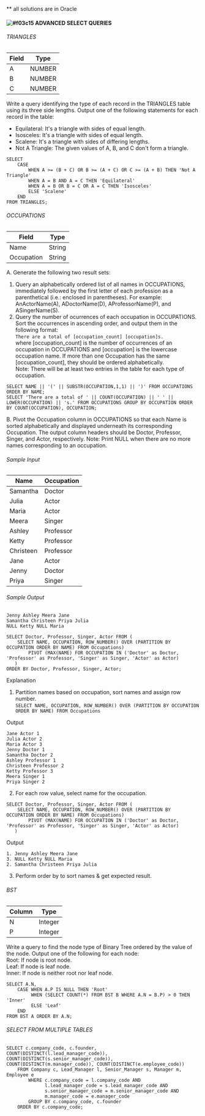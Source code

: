** all solutions are in Oracle
#### ![#f03c15](https://via.placeholder.com/15/f03c15/000000?text=+) ADVANCED SELECT QUERIES

###### TRIANGLES 
| Field | Type  |
|-------|-------|
A       | NUMBER
B       | NUMBER
C       | NUMBER

Write a query identifying the type of each record in the TRIANGLES table using its three side lengths. Output one of the following statements for each record in the table:
- Equilateral: It's a triangle with  sides of equal length.
- Isosceles: It's a triangle with  sides of equal length.
- Scalene: It's a triangle with  sides of differing lengths.
- Not A Triangle: The given values of A, B, and C don't form a triangle.

```
SELECT 
    CASE 
        WHEN A >= (B + C) OR B >= (A + C) OR C >= (A + B) THEN 'Not A Triangle'
        WHEN A = B AND A = C THEN 'Equilateral'
        WHEN A = B OR B = C OR A = C THEN 'Isosceles'
        ELSE 'Scalene'
    END
FROM TRIANGLES;
```

###### OCCUPATIONS 
| Field    | Type  |
|----------|-------|
Name       | String
Occupation | String

A. Generate the following two result sets:
1. Query an alphabetically ordered list of all names in OCCUPATIONS, immediately followed by the first letter of each profession as a parenthetical (i.e.: enclosed in parentheses). For example: AnActorName(A), ADoctorName(D), AProfessorName(P), and ASingerName(S).
2. Query the number of ocurrences of each occupation in OCCUPATIONS. Sort the occurrences in ascending order, and output them in the following format:    
```There are a total of [occupation_count] [occupation]s.```   
where [occupation_count] is the number of occurrences of an occupation in OCCUPATIONS and [occupation] is the lowercase occupation name. If more than one Occupation has the same [occupation_count], they should be ordered alphabetically.  
Note: There will be at least two entries in the table for each type of occupation.  
```
SELECT NAME || '(' || SUBSTR(OCCUPATION,1,1) || ')' FROM OCCUPATIONS ORDER BY NAME;
SELECT 'There are a total of ' || COUNT(OCCUPATION) || ' ' || LOWER(OCCUPATION) || 's.' FROM OCCUPATIONS GROUP BY OCCUPATION ORDER BY COUNT(OCCUPATION), OCCUPATION;
```
    
B. Pivot the Occupation column in OCCUPATIONS so that each Name is sorted alphabetically and displayed underneath its corresponding Occupation. The output column headers should be Doctor, Professor, Singer, and Actor, respectively.
Note: Print NULL when there are no more names corresponding to an occupation.  

###### Sample Input
| Name    | Occupation  |
|----------|-------|
Samantha | Doctor
Julia | Actor
Maria | Actor
Meera | Singer
Ashley | Professor
Ketty | Professor
Christeen | Professor
Jane | Actor
Jenny | Doctor
Priya | Singer
  
###### Sample Output
```
Jenny Ashley Meera Jane
Samantha Christeen Priya Julia
NULL Ketty NULL Maria
```
  
```
SELECT Doctor, Professor, Singer, Actor FROM (
    SELECT NAME, OCCUPATION, ROW_NUMBER() OVER (PARTITION BY OCCUPATION ORDER BY NAME) FROM Occupations) 
        PIVOT (MAX(NAME) FOR OCCUPATION IN ('Doctor' as Doctor, 'Professor' as Professor, 'Singer' as Singer, 'Actor' as Actor)
   ) 
ORDER BY Doctor, Professor, Singer, Actor;
```

Explanation
1. Partition names based on occupation, sort names and assign row number.  
```SELECT NAME, OCCUPATION, ROW_NUMBER() OVER (PARTITION BY OCCUPATION ORDER BY NAME) FROM Occupations```  
  
Output  
```
Jane Actor 1
Julia Actor 2
Maria Actor 3
Jenny Doctor 1
Samantha Doctor 2
Ashley Professor 1
Christeen Professor 2
Ketty Professor 3
Meera Singer 1
Priya Singer 2
```
  
2. For each row value, select name for the occupation.
```
SELECT Doctor, Professor, Singer, Actor FROM (
    SELECT NAME, OCCUPATION, ROW_NUMBER() OVER (PARTITION BY OCCUPATION ORDER BY NAME) FROM Occupations) 
        PIVOT (MAX(NAME) FOR OCCUPATION IN ('Doctor' as Doctor, 'Professor' as Professor, 'Singer' as Singer, 'Actor' as Actor)
   ) 
```
Output  
```
1. Jenny Ashley Meera Jane
3. NULL Ketty NULL Maria
2. Samantha Christeen Priya Julia
```

3. Perform order by to sort names & get expected result.
  
###### BST 
| Column | Type  |
|-------|-------|
N       | Integer
P       | Integer
  
Write a query to find the node type of Binary Tree ordered by the value of the node. Output one of the following for each node:  
Root: If node is root node.  
Leaf: If node is leaf node.  
Inner: If node is neither root nor leaf node.  
  
```
SELECT A.N, 
    CASE WHEN A.P IS NULL THEN 'Root'
         WHEN (SELECT COUNT(*) FROM BST B WHERE A.N = B.P) > 0 THEN 'Inner'
         ELSE 'Leaf'
    END
FROM BST A ORDER BY A.N;
```

###### SELECT FROM MULTIPLE TABLES  
```
SELECT c.company_code, c.founder, COUNT(DISTINCT(l.lead_manager_code)), COUNT(DISTINCT(s.senior_manager_code)), COUNT(DISTINCT(m.manager_code)), COUNT(DISTINCT(e.employee_code)) 
    FROM Company c, Lead_Manager l, Senior_Manager s, Manager m, Employee e 
        WHERE c.company_code = l.company_code AND 
              l.lead_manager_code = s.lead_manager_code AND 
              s.senior_manager_code = m.senior_manager_code AND 
              m.manager_code = e.manager_code 
        GROUP BY c.company_code, c.founder 
    ORDER BY c.company_code;
```
